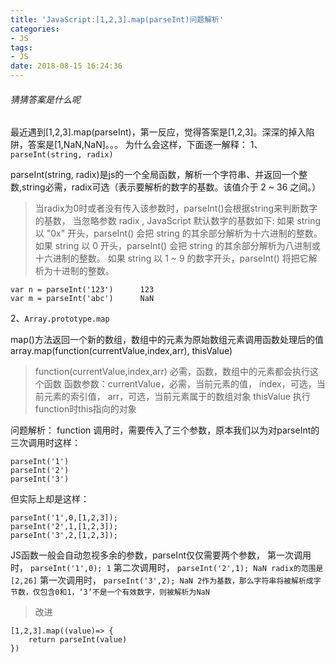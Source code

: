 ```yaml
---
title: 'JavaScript:[1,2,3].map(parseInt)问题解析'
categories:
- JS
tags:
- JS
date: 2018-08-15 16:24:36
---
```

###### 猜猜答案是什么呢
最近遇到[1,2,3].map(parseInt)，第一反应，觉得答案是[1,2,3]。深深的掉入陷阱，答案是[1,NaN,NaN]。。。
为什么会这样，下面逐一解释：
1、`parseInt(string, radix)`

parseInt(string, radix)是js的一个全局函数，解析一个字符串、并返回一个整数,string必需，radix可选（表示要解析的数字的基数。该值介于 2 ~ 36 之间。）

> 当radix为0时或者没有传入该参数时，parseInt()会根据string来判断数字的基数，
	当忽略参数 radix , JavaScript 默认数字的基数如下:
	如果 string 以 "0x" 开头，parseInt() 会把 string 的其余部分解析为十六进制的整数。
	如果 string 以 0 开头，parseInt() 会把 string 的其余部分解析为八进制或十六进制的整数。
	如果 string 以 1 ~ 9 的数字开头，parseInt() 将把它解析为十进制的整数。
```
var n = parseInt('123')      123
var m = parseInt('abc')      NaN
```

2、`Array.prototype.map`

map()方法返回一个新的数组，数组中的元素为原始数组元素调用函数处理后的值
	array.map(function(currentValue,index,arr), thisValue)
> function(currentValue,index,arr) 必需，函数，数组中的元素都会执行这个函数
	函数参数：currentValue，必需，当前元素的值，
			  index，可选，当前元素的索引值，
			  arr，可选，当前元素属于的数组对象
  thisValue 执行function时this指向的对象

问题解析：
	function 调用时，需要传入了三个参数，原本我们以为对parseInt的三次调用时这样：
```
parseInt('1')
parseInt('2')
parseInt('3')
```
但实际上却是这样：
```
parseInt('1',0,[1,2,3]);
parseInt('2',1,[1,2,3]);
parseInt('3',2,[1,2,3]);
```
JS函数一般会自动忽视多余的参数，parseInt仅仅需要两个参数，
第一次调用时，
`parseInt('1',0); 1`
第二次调用时，
`parseInt('2',1); NaN radix的范围是[2,26]`
第一次调用时，
`parseInt('3',2); NaN 2作为基数，那么字符串将被解析成字节数，仅包含0和1，‘3’不是一个有效数字，则被解析为NaN`

> 改进
```
[1,2,3].map((value)=> {
	return parseInt(value)
})
```

